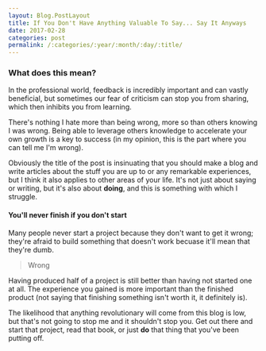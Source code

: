 ```yaml
---
layout: Blog.PostLayout
title: If You Don't Have Anything Valuable To Say... Say It Anyways
date: 2017-02-28
categories: post
permalink: /:categories/:year/:month/:day/:title/
---
```


### What does this mean?

In the professional world, feedback is incredibly important and can vastly beneficial, but sometimes our fear of criticism can stop you from sharing, which then inhibits you from learning. 

There's nothing I hate more than being wrong, more so than others knowing I was wrong. Being able to leverage others knowledge to accelerate your own growth is a key to success (in my opinion, this is the part where you can tell me I'm wrong).

Obviously the title of the post is insinuating that you should make a blog and write articles about the stuff you are up to or any remarkable experiences, but I think it also applies to other areas of your life. It's not just about saying or writing, but it's also about **doing**, and this is something with which I struggle.

#### You'll never finish if you don't start

Many people never start a project because they don't want to get it wrong; they're afraid to build something that doesn't work becuase it'll mean that they're dumb. 

>Wrong

Having produced half of a project is still better than having not started one at all. The experience you gained is more important than the finished product (not saying that finishing something isn't worth it, it definitely is).

The likelihood that anything revolutionary will come from this blog is low, but that's not going to stop me and it shouldn't stop you. Get out there and start that project, read that book, or just **do** that thing that you've been putting off. 



